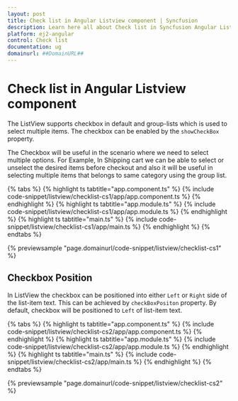 ```yaml
---
layout: post
title: Check list in Angular Listview component | Syncfusion
description: Learn here all about Check list in Syncfusion Angular Listview component of Syncfusion Essential JS 2 and more.
platform: ej2-angular
control: Check list 
documentation: ug
domainurl: ##DomainURL##
---
```


# Check list in Angular Listview component

The ListView supports checkbox in default and group-lists which is used to select multiple items.
The checkbox can be enabled by the `showCheckBox` property.

The Checkbox will be useful in the scenario where we need to select multiple options. For Example,
In Shipping cart we can be able to select or unselect the desired items before checkout and also
it will be useful in selecting multiple items that belongs to same category using the group list.

{% tabs %}
{% highlight ts tabtitle="app.component.ts" %}
{% include code-snippet/listview/checklist-cs1/app/app.component.ts %}
{% endhighlight %}
{% highlight ts tabtitle="app.module.ts" %}
{% include code-snippet/listview/checklist-cs1/app/app.module.ts %}
{% endhighlight %}
{% highlight ts tabtitle="main.ts" %}
{% include code-snippet/listview/checklist-cs1/app/main.ts %}
{% endhighlight %}
{% endtabs %}
  
{% previewsample "page.domainurl/code-snippet/listview/checklist-cs1" %}

## Checkbox Position

In ListView the checkbox can be positioned into either `Left` or `Right` side of the list-item text.
This can be achieved by `checkBoxPositon` property. By default, checkbox will be positioned to `Left` of list-item text.

{% tabs %}
{% highlight ts tabtitle="app.component.ts" %}
{% include code-snippet/listview/checklist-cs2/app/app.component.ts %}
{% endhighlight %}
{% highlight ts tabtitle="app.module.ts" %}
{% include code-snippet/listview/checklist-cs2/app/app.module.ts %}
{% endhighlight %}
{% highlight ts tabtitle="main.ts" %}
{% include code-snippet/listview/checklist-cs2/app/main.ts %}
{% endhighlight %}
{% endtabs %}
  
{% previewsample "page.domainurl/code-snippet/listview/checklist-cs2" %}